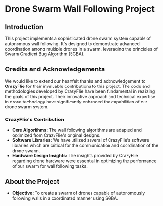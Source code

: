 # Drone Swarm Wall Following Project

## Introduction
This project implements a sophisticated drone swarm system capable of autonomous wall following. It's designed to demonstrate advanced coordination among multiple drones in a swarm, leveraging the principles of Swarm Gradient Bug Algorithm (SGBA).

## Credits and Acknowledgements
We would like to extend our heartfelt thanks and acknowledgement to **CrazyFlie** for their invaluable contributions to this project. The code and methodologies developed by CrazyFlie have been fundamental in realizing the goals of this project. Their innovative approach and technical expertise in drone technology have significantly enhanced the capabilities of our drone swarm system.

### CrazyFlie's Contribution
- **Core Algorithms:** The wall following algorithms are adapted and optimized from CrazyFlie's original designs.
- **Software Libraries:** We have utilized several of CrazyFlie's software libraries which are critical for the communication and coordination of the drone swarm.
- **Hardware Design Insights:** The insights provided by CrazyFlie regarding drone hardware were essential in optimizing the performance of our swarm for wall following tasks.

## About the Project
- **Objective:** To create a swarm of drones capable of autonomously following walls in a coordinated manner using SGBA.
